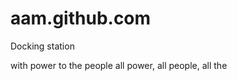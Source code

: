 aam.github.com
==============

Docking station

with power to the people
all power, all people, all the
